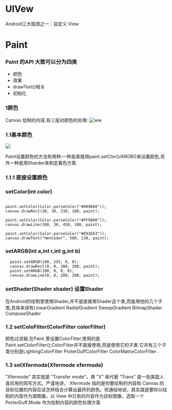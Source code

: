 # UIVew
Android﻿三大瓶颈之一：自定义 View

# Paint
### Paint 的API 大致可以分为四类

- 颜色
- 效果
- drawText()相关
- 初始化

### 1颜色
 Canvas 绘制的内容,有三层对颜色的处理:
![ww](https://ws3.sinaimg.cn/large/52eb2279ly1fig6dcywn2j20j909yabu.jpg)

### 1.1基本颜色
   
![](https://ws3.sinaimg.cn/large/52eb2279ly1fig6gxcusnj20iw04xmzr.jpg)

Paint设置颜色的方法有两种:一种是直接用paint.setClor()/ARGB()来设置颜色,另外一种是用Sharder来制定着色方案.

### 1.1.1 直接设置颜色

### setColor(int color)


```

paint.setColor(Color.parseColor("#009688"));  
canvas.drawRect(30, 30, 230, 180, paint);

paint.setColor(Color.parseColor("#FF9800"));  
canvas.drawLine(300, 30, 450, 180, paint);

paint.setColor(Color.parseColor("#E91E63"));  
canvas.drawText("HenCoder", 500, 130, paint); 

```
### setARGB(int a,int r,int g,int b)

 ```
   paint.setARGB(100, 255, 0, 0);  
   canvas.drawRect(0, 0, 200, 200, paint);  
   paint.setARGB(100, 0, 0, 0);  
   canvas.drawLine(0, 0, 200, 200, paint);
 
 ```
 ### setShader(Shader shader) 设置Shader
 
 在Android的绘制里使用Shader,并不是直接用Shader这个类,而是用他的几个子类,具体来讲有LinearGradient RadialGradient SweepGradient BitmapShader ComposeShader 
 
 ### 1.2 setColoFilter(ColorFilter colorFilter)
 颜色过滤器,在Paint 里设置ColorFilter,使用的是Paint.setClolorFilter();ColorFilter并不直接使用,而是使用它的子类.它共有三个子类分别是LightingColorFilter ProterDuffColorFilter ColorMatrixColorFilter .
 
 ### 1.3 setXfermode(Xfermode xfermode)
 "Xfermode" 其实就是 "Transfer mode"，用 "X" 来代替 "Trans" 是一些美国人喜欢用的简写方式。严谨地讲， Xfermode 指的是你要绘制的内容和 Canvas 的目标位置的内容应该怎样结合计算出最终的颜色。但通俗地说，其实就是要你以绘制的内容作为源图像，以 View 中已有的内容作为目标图像，选取一个  PorterDuff.Mode 作为绘制内容的颜色处理方案
 
 
 
